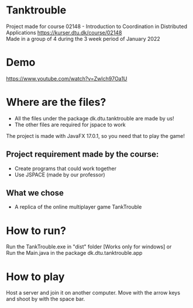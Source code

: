 # Tanktrouble
Project made for course 02148 - Introduction to Coordination in Distributed Applications https://kurser.dtu.dk/course/02148    
Made in a group of 4 during the 3 week period of January 2022

# Demo
https://www.youtube.com/watch?v=ZwIch97Oa1U

# Where are the files?  
- All the files under the package dk.dtu.tanktrouble are made by us!
- The other files are required for jspace to work

The project is made with JavaFX 17.0.1, so you need that to play the game! 

## Project requirement made by the course: 
- Create programs that could work together
- Use JSPACE (made by our professor)

## What we chose
- A replica of the online multiplayer game TankTrouble

# How to run?  
Run the TankTrouble.exe in "dist" folder  [Works only for windows] or  
Run the Main.java in the package dk.dtu.tanktrouble.app  

# How to play
Host a server and join it on another computer. 
Move with the arrow keys and shoot by with the space bar.
